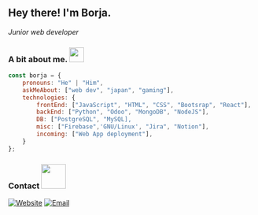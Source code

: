 <h2> Hey there! I'm Borja.</h2>
<p><em>Junior web developer</em></p>




### A bit about me. <img src="https://media0.giphy.com/media/v1.Y2lkPTc5MGI3NjExeGhydHNpdzBhdHIwNzI2bGs1aHg4cHdzNDhlN2VsYzY0bGN0d293NCZlcD12MV9pbnRlcm5hbF9naWZfYnlfaWQmY3Q9cw/xUA7bawPmP2gglnzR6/giphy.webp" width="30">
```javascript
const borja = {
    pronouns: "He" | "Him",
    askMeAbout: ["web dev", "japan", "gaming"],
    technologies: {
        frontEnd: ["JavaScript", "HTML", "CSS", "Bootsrap", "React"],
        backEnd: ["Python", "Odoo", "MongoDB", "NodeJS"],
        DB: ["PostgreSQL", "MySQL],
        misc: ["Firebase",'GNU/Linux', "Jira", "Notion"],
        incoming: ["Web App deployment"],
    }
};
```
### Contact <img src="https://media3.giphy.com/media/v1.Y2lkPTc5MGI3NjExemJ2a3huOGptNGJyM2ZnMTdscGM2bXNqMnY4Z2R0YmljdWtnOHhjZCZlcD12MV9pbnRlcm5hbF9naWZfYnlfaWQmY3Q9cw/3o7aCVzTmaVkDWpXYk/giphy.webp" width="50">
<a href="https://www.linkedin.com/in/borja-lopez-287ab631a/" target="_blank"><img alt="Website" src="https://img.shields.io/badge/Linkedin-38a3a5?style=flat&logo=linkedin"></a>
<a href="mailto:borjalopezfernandez92@gmail.com"><img alt="Email" src="https://img.shields.io/badge/Email-38a3a5?style=flat&logo=gmail"></a>

